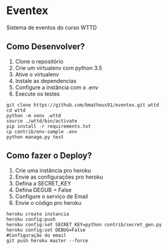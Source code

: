 # Eventex

Sistema de eventos do curso WTTD

## Como Desenvolver?

1. Clone o repositório
2. Crie um virtualenv com python 3.5
3. Ative o virtualenv
4. Instale as dependencias
5. Configure a instância com o .env
6. Execute os testes

```console
git clone https://github.com/bmatheus91/eventex.git wttd
cd wttd
python -m venv .wttd
source ./wttd/bin/activate
pip install -r requirements.txt
cp contrib/env-sample .env
python manage.py test
```

## Como fazer o Deploy?

1. Crie uma instância pro heroku
2. Envie as configurações pro heroku
3. Defina a SECRET_KEY
4. Defina DEGUB = False
5. Configure o serviço de Email
6. Envie o código pro heroku

```console
heroku create instancia
heroku config:push
heroku config:set SECRET_KEY=python contrib/secret_gen.py
heroku config:set DEBUG=False
#Configuração do email
git push heroku master --force
```